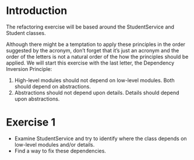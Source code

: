 # Introduction

The refactoring exercise will be based around the StudentService and Student classes.

Although there might be a temptation to apply these principles in the order suggested by the acronym, don’t forget that it’s just an acronym and the order of the letters is not a natural order of the how the principles should be applied.
We will start this exercise with the last letter, the Dependency Inversion Principle:

1. High-level modules should not depend on low-level modules. Both should depend on abstractions.
2. Abstractions should not depend upon details. Details should depend upon abstractions.

# Exercise 1
- Examine StudentService and try to identify where the class depends on low-level modules and/or details.
- Find a way to fix these dependencies.